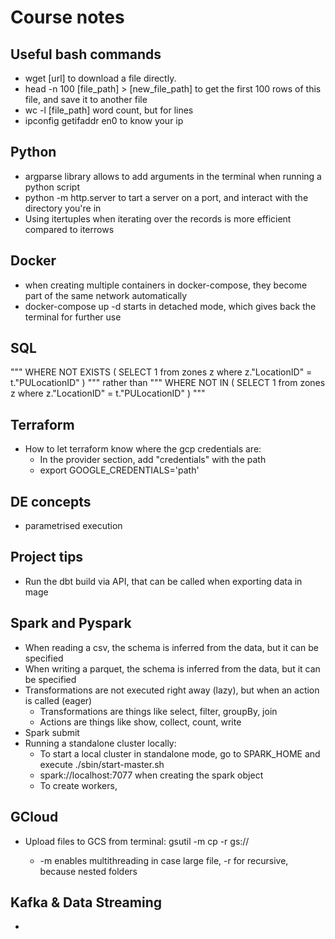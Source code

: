# Course notes

## Useful bash commands
- wget [url] to download a file directly.
- head -n 100 [file_path] > [new_file_path] to get the first 100 rows of this file, and save it to another file
- wc -l [file_path] word count, but for lines
- ipconfig getifaddr en0 to know your ip

## Python
- argparse library allows to add arguments in the terminal when running a python script
- python -m http.server to tart a server on a port, and interact with the directory you're in
- Using itertuples when iterating over the records is more efficient compared to iterrows

## Docker
- when creating multiple containers in docker-compose, they become part of the same network automatically
- docker-compose up -d starts in detached mode, which gives back the terminal for further use

## SQL
"""
WHERE NOT EXISTS (
  SELECT 1
  from zones z
  where z."LocationID" = t."PULocationID"
) 
""" rather than
"""
WHERE NOT IN (
  SELECT 1
  from zones z
  where z."LocationID" = t."PULocationID"
) 
"""

## Terraform
- How to let terraform know where the gcp credentials are:
    - In the provider section, add "credentials" with the path
    - export GOOGLE_CREDENTIALS='path'

## DE concepts
- parametrised execution

## Project tips
- Run the dbt build via API, that can be called when exporting data in mage

## Spark and Pyspark
- When reading a csv, the schema is inferred from the data, but it can be specified
- When writing a parquet, the schema is inferred from the data, but it can be specified
- Transformations are not executed right away (lazy), but when an action is called (eager)
  - Transformations are things like select, filter, groupBy, join
  - Actions are things like show, collect, count, write
- Spark submit
- Running a standalone cluster locally:
  - To start a local cluster in standalone mode, go to SPARK_HOME and execute ./sbin/start-master.sh
  - spark://localhost:7077 when creating the spark object
  - To create workers, 

## GCloud
- Upload files to GCS from terminal: gsutil -m cp -r <folder> gs://<bucket-name>
  - -m enables multithreading in case large file, -r for recursive, because nested folders

## Kafka & Data Streaming
- 

